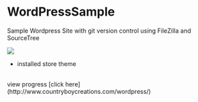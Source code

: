 # WordPressSample
Sample Wordpress Site with git version control using FileZilla and SourceTree

![](http://www.countryboycreations.com/wordpress/wp-content/themes/alpha-store/screenshot.png)

* installed store theme
<br>
view progress [click here](http://www.countryboycreations.com/wordpress/)

